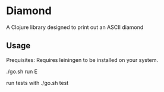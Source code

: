 # Diamond

A Clojure library designed to print out an ASCII diamond

## Usage

Prequisites: Requires leiningen to be installed on your system.

./go.sh run E

run tests with
./go.sh test